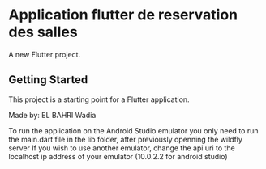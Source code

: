 # Application flutter de reservation des salles

A new Flutter project.

## Getting Started

This project is a starting point for a Flutter application.

Made by: EL BAHRI Wadia

To run the application on the Android Studio emulator you only need to run the main.dart file in the lib folder, after previously openning the wildfly server
If you wish to use another emulator, change the api uri to the localhost ip address of your emulator (10.0.2.2 for android studio)
